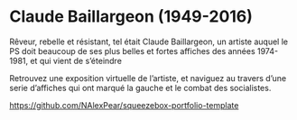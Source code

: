 # Claude Baillargeon (1949-2016)

<p>Rêveur, rebelle et résistant, tel était Claude Baillargeon, un artiste auquel le PS doit beaucoup de ses plus belles et fortes affiches des années 1974-1981, et qui vient de s’éteindre</p>

<p>Retrouvez une exposition virtuelle de l’artiste, et naviguez au travers d’une serie d’affiches qui ont marqué la gauche et le combat des socialistes.</p>

https://github.com/NAlexPear/squeezebox-portfolio-template

